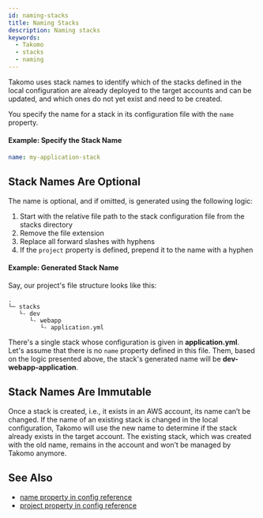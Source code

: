 ```yaml
---
id: naming-stacks
title: Naming Stacks
description: Naming stacks
keywords:
  - Takomo
  - stacks
  - naming
---
```


Takomo uses stack names to identify which of the stacks defined in the local configuration are already deployed to the target accounts and can be updated, and which ones do not yet exist and need to be created.

You specify the name for a stack in its configuration file with the `name` property. 

#### Example: Specify the Stack Name

```yaml
name: my-application-stack
```

## Stack Names Are Optional

The name is optional, and if omitted, is generated using the following logic:

1. Start with the relative file path to the stack configuration file from the stacks directory
2. Remove the file extension
3. Replace all forward slashes with hyphens
4. If the `project` property is defined, prepend it to the name with a hyphen  

#### Example: Generated Stack Name

Say, our project's file structure looks like this:

```
.
└─ stacks
   └- dev
      └- webapp
         └- application.yml
```

There's a single stack whose configuration is given in **application.yml**. Let's assume that there is no `name` property defined in this file. Them, based on the logic presented above, the stack's generated name will be **dev-webapp-application**. 

## Stack Names Are Immutable

Once a stack is created, i.e., it exists in an AWS account, its name can’t be changed. If the name of an existing stack is changed in the local configuration, Takomo will use the new name to determine if the stack already exists in the target account. The existing stack, which was created with the old name, remains in the account and won’t be managed by Takomo anymore. 

## See Also

- [name property in config reference](/docs/config-reference/stacks#name)
- [project property in config reference](/docs/config-reference/stacks#project)